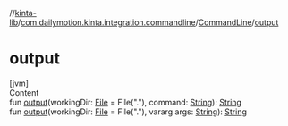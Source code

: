 //[kinta-lib](../../../index.md)/[com.dailymotion.kinta.integration.commandline](../index.md)/[CommandLine](index.md)/[output](output.md)



# output  
[jvm]  
Content  
fun [output](output.md)(workingDir: [File](https://docs.oracle.com/javase/8/docs/api/java/io/File.html) = File("."), command: [String](https://kotlinlang.org/api/latest/jvm/stdlib/kotlin/-string/index.html)): [String](https://kotlinlang.org/api/latest/jvm/stdlib/kotlin/-string/index.html)  
fun [output](output.md)(workingDir: [File](https://docs.oracle.com/javase/8/docs/api/java/io/File.html) = File("."), vararg args: [String](https://kotlinlang.org/api/latest/jvm/stdlib/kotlin/-string/index.html)): [String](https://kotlinlang.org/api/latest/jvm/stdlib/kotlin/-string/index.html)  



